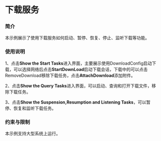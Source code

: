 # 下载服务

### 简介

本示例展示了使用下载服务如何启动、暂停、恢复、停止、监听下载等功能。

### 使用说明

1、点击**Show the Start Tasks**进入界面，主要展示使用DownloadConfig启动下载，可以选择网络后点击**StartDownLoad**启动下载会话，下载中的可以点击RemoveDownload移除下载任务，点击**AttachDownload**添加附件。

2、点击**Show the Query Tasks**进入界面，可以启动、查询和打开下载文件，移除下载任务。

3、点击**Show the Suspension,Resumption and Listening Tasks**，可以暂停、恢复和监听下载任务。

### 约束与限制

本示例支持大型系统上运行。

